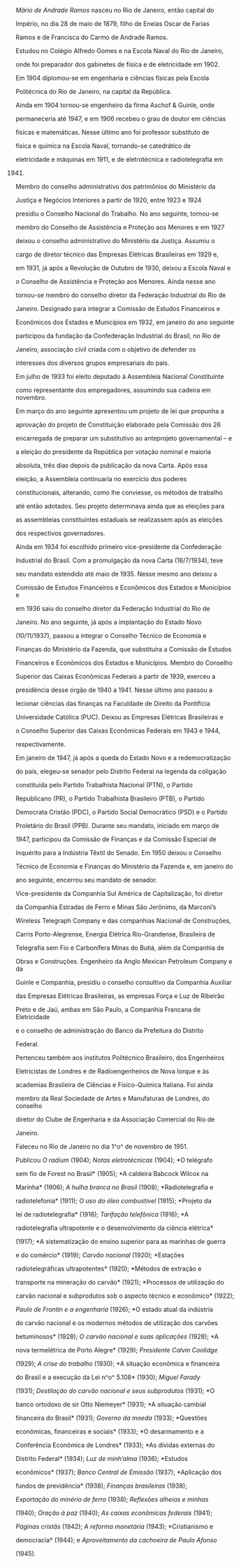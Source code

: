 

*Mário de Andrade Ramos* nasceu no Rio de Janeiro, então capital do

Império, no dia 28 de maio de 1879, filho de Eneias Oscar de Farias

Ramos e de Francisca do Carmo de Andrade Ramos.



Estudou no Colégio Alfredo Gomes e na Escola Naval do Rio de Janeiro,

onde foi preparador dos gabinetes de física e de eletricidade em 1902.

Em 1904 diplomou-se em engenharia e ciências físicas pela Escola

Politécnica do Rio de Janeiro, na capital da República.



Ainda em 1904 tornou-se engenheiro da firma Aschof & Guinle, onde

permaneceria até 1947, e em 1906 recebeu o grau de doutor em ciências

físicas e matemáticas. Nesse último ano foi professor substituto de

física e química na Escola Naval, tornando-se catedrático de

eletricidade e máquinas em 1911, e de eletrotécnica e radiotelegrafia em

1941.



Membro do conselho administrativo dos patrimônios do Ministério da

Justiça e Negócios Interiores a partir de 1920, entre 1923 e 1924

presidiu o Conselho Nacional do Trabalho. No ano seguinte, tornou-se

membro do Conselho de Assistência e Proteção aos Menores e em 1927

deixou o conselho administrativo do Ministério da Justiça. Assumiu o

cargo de diretor técnico das Empresas Elétricas Brasileiras em 1929 e,

em 1931, já após a Revolução de Outubro de 1930, deixou a Escola Naval e

o Conselho de Assistência e Proteção aos Menores. Ainda nesse ano

tornou-se membro do conselho diretor da Federação Industrial do Rio de

Janeiro. Designado para integrar a Comissão de Estudos Financeiros e

Econômicos dos Estados e Municípios em 1932, em janeiro do ano seguinte

participou da fundação da Confederação Industrial do Brasil, no Rio de

Janeiro, associação civil criada com o objetivo de defender os

interesses dos diversos grupos empresariais do país.



Em julho de 1933 foi eleito deputado à Assembleia Nacional Constituinte

como representante dos empregadores, assumindo sua cadeira em novembro.

Em março do ano seguinte apresentou um projeto de lei que propunha a

aprovação do projeto de Constituição elaborado pela Comissão dos 26

encarregada de preparar um substitutivo ao anteprojeto governamental – e

a eleição do presidente da República por votação nominal e maioria

absoluta, três dias depois da publicação da nova Carta. Após essa

eleição, a Assembleia continuaria no exercício dos poderes

constitucionais, alterando, como lhe conviesse, os métodos de trabalho

até então adotados. Seu projeto determinava ainda que as eleições para

as assembleias constituintes estaduais se realizassem após as eleições

dos respectivos governadores.



Ainda em 1934 foi escolhido primeiro vice-presidente da Confederação

Industrial do Brasil. Com a promulgação da nova Carta (16/7/1934), teve

seu mandato estendido até maio de 1935. Nesse mesmo ano deixou a

Comissão de Estudos Financeiros e Econômicos dos Estados e Municípios e

em 1936 saiu do conselho diretor da Federação Industrial do Rio de

Janeiro. No ano seguinte, já após a implantação do Estado Novo

(10/11/1937), passou a integrar o Conselho Técnico de Economia e

Finanças do Ministério da Fazenda, que substituíra a Comissão de Estudos

Financeiros e Econômicos dos Estados e Municípios. Membro do Conselho

Superior das Caixas Econômicas Federais a partir de 1939, exerceu a

presidência desse órgão de 1940 a 1941. Nesse último ano passou a

lecionar ciências das finanças na Faculdade de Direito da Pontifícia

Universidade Católica (PUC). Deixou as Empresas Elétricas Brasileiras e

o Conselho Superior das Caixas Econômicas Federais em 1943 e 1944,

respectivamente.



Em janeiro de 1947, já após a queda do Estado Novo e a redemocratização

do país, elegeu-se senador pelo Distrito Federal na legenda da coligação

constituída pelo Partido Trabalhista Nacional (PTN), o Partido

Republicano (PR), o Partido Trabalhista Brasileiro (PTB), o Partido

Democrata Cristão (PDC), o Partido Social Democrático (PSD) e o Partido

Proletário do Brasil (PPB). Durante seu mandato, iniciado em março de

1947, participou da Comissão de Finanças e da Comissão Especial de

Inquérito para a Indústria Têxtil do Senado. Em 1950 deixou o Conselho

Técnico de Economia e Finanças do Ministério da Fazenda e, em janeiro do

ano seguinte, encerrou seu mandato de senador.



Vice-presidente da Companhia Sul América de Capitalização, foi diretor

da Companhia Estradas de Ferro e Minas São Jerônimo, da Marconi’s

Wireless Telegraph Company e das companhias Nacional de Construções,

Carris Porto-Alegrense, Energia Elétrica Rio-Grandense, Brasileira de

Telegrafia sem Fio e Carbonífera Minas do Butiá, além da Companhia de

Obras e Construções. Engenheiro da Anglo Mexican Petroleum Company e da

Guinle e Companhia, presidiu o conselho consultivo da Companhia Auxiliar

das Empresas Elétricas Brasileiras, as empresas Força e Luz de Ribeirão

Preto e de Jaú, ambas em São Paulo, a Companhia Francana de Eletricidade

e o conselho de administração do Banco da Prefeitura do Distrito

Federal.



Pertenceu também aos institutos Politécnico Brasileiro, dos Engenheiros

Eletricistas de Londres e de Radioengenheiros de Nova Iorque e às

academias Brasileira de Ciências e Físico-Química Italiana. Foi ainda

membro da Real Sociedade de Artes e Manufaturas de Londres, do conselho

diretor do Clube de Engenharia e da Associação Comercial do Rio de

Janeiro.



Faleceu no Rio de Janeiro no dia 1^o^ de novembro de 1951.



Publicou *O radium* (1904); *Notas eletrotécnicas* (1904); *O telégrafo

sem fio de Forest no Brasil* (1905); *A caldeira Babcock Wilcox na

Marinha* (1906); *A hulha branca no Brasil* (1908); *Radiotelegrafia e

radiotelefonia* (1911); *O uso do óleo combustível* (1915); *Projeto da

lei de radiotelegrafia* (1916); *Tarifação telefônica* (1916); *A

radiotelegrafia ultrapotente e o desenvolvimento da ciência elétrica*

(1917); *A sistematização do ensino superior para as marinhas de guerra

e do comércio* (1919); *Carvão nacional* (1920); *Estações

radiotelegráficas ultrapotentes* (1920); *Métodos de extração e

transporte na mineração do carvão* (1921); *Processos de utilização do

carvão nacional e subprodutos sob o aspecto técnico e econômico* (1922);

*Paulo de Frontin e a engenharia* (1926); *O estado atual da indústria

do carvão nacional e os modernos métodos de utilização dos carvões

betuminosos* (1928); *O carvão nacional e suas aplicações* (1928); *A

nova termelétrica de Porto Alegre* (1929); *Presidente Calvin Coolidge*

(1929); *A crise do trabalho* (1930); *A situação econômica e financeira

do Brasil e a execução da Lei n^o^ 5.108* (1930); *Miguel Farady*

(1931); *Destilação do carvão nacional e seus subprodutos* (1931); *O

banco ortodoxo de sir Otto Niemeyer* (1931); *A situação cambial

financeira do Brasil* (1931); *Governo da moeda* (1933); *Questões

econômicas, financeiras e sociais* (1933); *O desarmamento e a

Conferência Econômica de Londres* (1933); *As dívidas externas do

Distrito Federal* (1934); *Luz de minh’alma* (1936); *Estudos

econômicos* (1937); *Banco Central de Emissão* (1937); *Aplicação dos

fundos de previdência* (1938); *Finanças brasileiras* (1938);

*Exportação do minério de ferro* (1938); *Reflexões alheias e minhas*

(1940); *Oração à paz* (1940); *As caixas econômicas federais* (1941);

*Páginas cristãs* (1942); *A reforma monetária* (1943); *Cristianismo e

democracia* (1944); e *Aproveitamento da cachoeira de Paulo Afonso*

(1945).



